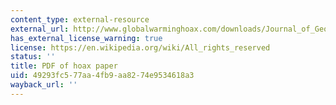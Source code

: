 ```yaml
---
content_type: external-resource
external_url: http://www.globalwarminghoax.com/downloads/Journal_of_Geoclimatic_Studies_2007_23.pdf
has_external_license_warning: true
license: https://en.wikipedia.org/wiki/All_rights_reserved
status: ''
title: PDF of hoax paper
uid: 49293fc5-77aa-4fb9-aa82-74e9534618a3
wayback_url: ''
---
```

